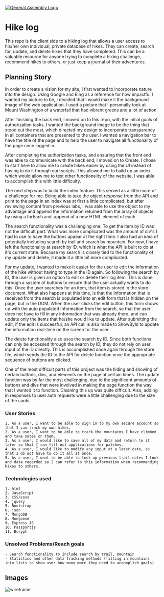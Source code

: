 [![General Assembly Logo](https://camo.githubusercontent.com/1a91b05b8f4d44b5bbfb83abac2b0996d8e26c92/687474703a2f2f692e696d6775722e636f6d2f6b6538555354712e706e67)](https://generalassemb.ly/education/web-development-immersive)

# Hike log
This repo is the client side to a hiking log that allows a user access to his/her own individual, private database of hikes.  They can create, search for, update, and delete hikes that they have completed.  This can be a valuable resource for anyone trying to complete a hiking challenge, recommend hikes to others, or just keep a journal of their adventures.

## Planning Story
In order to create a vision for my site, I first wanted to incorporate nature into the design.  Using Google and Bing as a reference for how impactful I wanted my picture to be, I decided that I would make it the background image of the web application.  I used a picture that I personally took at Mount Washington of a waterfall that had vibrant greens and a lot of action.

After finishing the back end, I moved on to this repo, with the initial goals of authorization tasks.  I wanted the background image to be the thing that stood out the most, which directed my design to incorporate transparency in all containers that are presented to the user.  I wanted a navigation bar to have the title of the page and to help the user to navigate all functionality of the page once logged in.

After completing the authorization tasks, and ensuring that the front end was able to communicate with the back end, I moved on to Create. I chose to start here to allow me to create hikes easier by using the UI instead of having to do it through curl scripts.  This allowed me to build up an index which would allow me to test other functionailty of the website.  I was able to accomplish this with little difficulty.

The next step was to build the index feature.  This served as a little more of a challenge for me.  Being able to take the object response from the API and print to the page in an index was at first a little complicated, but after reviewing content from previous labs, I was able to use the object to my advantage and append the information returned from the array of objects by using a forEach and .append of a new HTML element of each.

The search functionality was a challenging one.  To get the item by ID was not the difficult part.  What was more complicated was the amount of div's I had to use to have the buttons appear at the right time.  I also had an idea of potentially including search by trail and search by mountain.  For now, I have left the funcitonality at search by ID, which is what the API is built to do at it's current state.  Because my search is closely tied to the functionality of my update and delete, it made it a little bit more complicated.

For my update, I wanted to make it easier for the user to edit the information of the hike without having to type in the ID again.  So following the search by ID, the user is given an option to edit or delete their log item.  This is done through a system of buttons to ensure that the user actually wants to do this.  Once the user searches for an item, that item is stored in the store document.  What also happens at this time, is that the information that is received from the search is populated into an edit form that is hidden on the page, but in the DOM.  When the user clicks the edit button, this form shows up with the auto populated information from the search, so that the user does not have to fill in any information that was already there, and can update only the items that he/she would like to update.  After submitting the edit, if the edit is successful, an API call is also made to ShowById to update the information real-time on the screen for the user.

The delete functionality also uses the search by ID.  Since both functions can only be accessed through the search by ID, they do not rely on user input of the ID directly.  This is accomplished once again through the store file, which sends the ID to the API for delete function once the appropriate sequence of buttons are clicked.

One of the most difficult parts of this project was the hiding and showing of certain buttons, divs, and elements on the page at certain times.  The update function was by far the most challenging, due to the significant amounts of buttons and divs that were involved in making the page function the way that I wanted it to function.  Cleaning this up was quite difficult.  Also, adding in responses to user auth requests were a little challenging due to the size of the cards.

### User Stories
    1. As a user, I want to be able to sign in to my own secure account so that I can track my own hikes.
    2. As a user, I want to be able to track the mountains I have climbed and take notes on them.
    3. As a user, I would like to save all of my data and return to it later so that I can fill out applications for patches.
    4. As a user, I would like to modify any input at a later date, so that I do not have to do it all at once.
    5. As a user, I want to be able to look up previous trail notes I took and data recorded so I can refer to this information when recommending hikes to others.

### Technologies used
    1. html
    2. JavaScript
    3. CSS/sass
    4. jquery
    5. Bootstrap
    6. json
    7. MongoDB
    8. Mongoose
    9. Express JS
    10. Passportjs
    11. Bcrypt

### Unsolved Problems/Reach goals
    - Search functionality to include search by trail, mountain
    - Statistics and other data tracking methods (filling in mountains into lists to show user how many more they need to accomplish goals)

## Images
![wireframe](https://imgur.com/a/ylWV6av)
